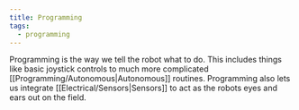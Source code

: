 ```yaml
---
title: Programming
tags:
  - programming
---
```

Programming is the way we tell the robot what to do. This includes things like basic joystick controls to much more complicated [[Programming/Autonomous|Autonomous]] routines. Programming also lets us integrate [[Electrical/Sensors|Sensors]] to act as the robots eyes and ears out on the field. 